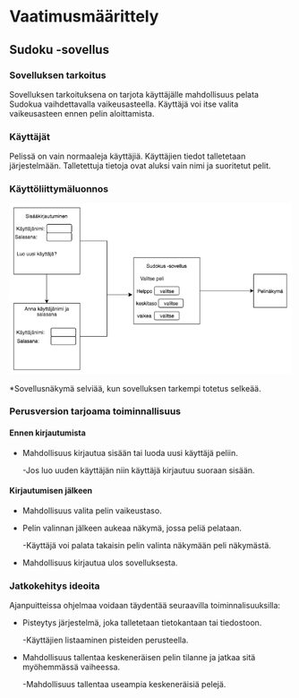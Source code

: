 # Vaatimusmäärittely

## **Sudoku -sovellus**

### Sovelluksen tarkoitus

Sovelluksen tarkoituksena on tarjota käyttäjälle mahdollisuus pelata Sudokua vaihdettavalla vaikeusasteella. Käyttäjä voi itse
valita vaikeusasteen ennen pelin aloittamista.

### Käyttäjät 

Pelissä on vain normaaleja käyttäjiä. Käyttäjien tiedot talletetaan järjestelmään. Talletettuja tietoja ovat aluksi vain nimi ja 
suoritetut pelit.

### Käyttöliittymäluonnos

![alt text](https://github.com/HegePI/ot-harjoitustyo/blob/master/dokumentaatio/kuvat/alustava_nakyma.png)

*Sovellusnäkymä selviää, kun sovelluksen tarkempi totetus selkeää.

### Perusversion tarjoama toiminnallisuus

#### Ennen kirjautumista

* Mahdollisuus kirjautua sisään tai luoda uusi käyttäjä peliin.

   -Jos luo uuden käyttäjän niin käyttäjä kirjautuu suoraan sisään.

#### Kirjautumisen jälkeen

* Mahdollisuus valita pelin vaikeustaso.

* Pelin valinnan jälkeen aukeaa näkymä, jossa peliä pelataan.

   -Käyttäjä voi palata takaisin pelin valinta näkymään peli näkymästä.

* Mahdollisuus kirjautua ulos sovelluksesta.

### Jatkokehitys ideoita

Ajanpuitteissa ohjelmaa voidaan täydentää seuraavilla toiminnalisuuksilla:

* Pisteytys järjestelmä, joka talletetaan tietokantaan tai tiedostoon.

   -Käyttäjien listaaminen pisteiden perusteella.

* Mahdollisuus tallentaa keskeneräisen pelin tilanne ja jatkaa sitä myöhemmässä vaiheessa.

   -Mahdollisuus tallentaa useampia keskeneräisiä pelejä.

